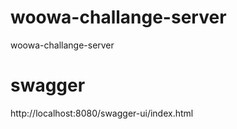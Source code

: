 # woowa-challange-server

woowa-challange-server


# swagger
http://localhost:8080/swagger-ui/index.html
